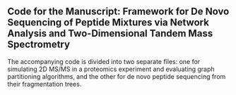 ## Code for the Manuscript: Framework for De Novo Sequencing of Peptide Mixtures via Network Analysis and Two-Dimensional Tandem Mass Spectrometry
The accompanying code is divided into two separate files: one for simulating 2D MS/MS in a proteomics experiment and evaluating graph partitioning algorithms, and the other for de novo peptide sequencing from their fragmentation trees.
